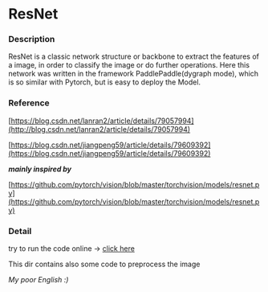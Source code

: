 # ResNet

### Description

ResNet is a classic network structure or backbone to extract the features of a image, in order to classify the image or do further operations.
Here this network was written in the framework PaddlePaddle(dygraph mode), which is so similar with Pytorch, but is easy to deploy the Model.

### Reference

[https://blog.csdn.net/lanran2/article/details/79057994](http://blog.csdn.net/lanran2/article/details/79057994)

[https://blog.csdn.net/jiangpeng59/article/details/79609392](https://blog.csdn.net/jiangpeng59/article/details/79609392)

***mainly inspired by*** 

[https://github.com/pytorch/vision/blob/master/torchvision/models/resnet.py](https://github.com/pytorch/vision/blob/master/torchvision/models/resnet.py)

### Detail

try to run the code online -> [click here](https://aistudio.baidu.com/aistudio/projectdetail/618844?shared=1)

This dir contains also some code to preprocess the image

*My poor English :)*
